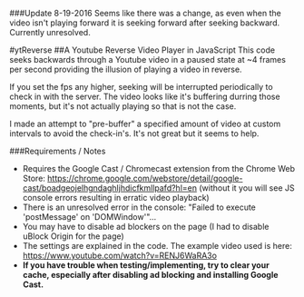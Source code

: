 ###Update 8-19-2016
Seems like there was a change, as even when the video isn't playing forward it is seeking forward after seeking backward. Currently unresolved.

#ytReverse
##A Youtube Reverse Video Player in JavaScript
This code seeks backwards through a Youtube video in a paused state at ~4 frames per second providing the illusion of playing a video in reverse.

If you set the fps any higher, seeking will be interrupted periodically to check in with the server. The video looks like it's buffering durring those moments, but it's not actually playing so that is not the case.

I made an attempt to "pre-buffer" a specified amount of video at custom intervals to avoid the check-in's. It's not great but it seems to help.

###Requirements / Notes
- Requires the Google Cast / Chromecast extension from the Chrome Web Store:
  https://chrome.google.com/webstore/detail/google-cast/boadgeojelhgndaghljhdicfkmllpafd?hl=en
  (without it you will see JS console errors resulting in erratic video playback)
- There is an unresolved error in the console: "Failed to execute 'postMessage' on 'DOMWindow'"...
- You may have to disable ad blockers on the page (I had to disable uBlock Origin for the page)
- The settings are explained in the code. The example video used is here:
  https://www.youtube.com/watch?v=RENJ6WaRA3o
- **If you have trouble when testing/implementing, try to clear your cache, especially after disabling ad blocking and installing Google Cast.**
